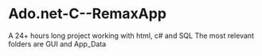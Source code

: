 # Ado.net-C--RemaxApp
A 24+ hours long project working with html, c# and SQL
The most relevant folders are GUI and App_Data

